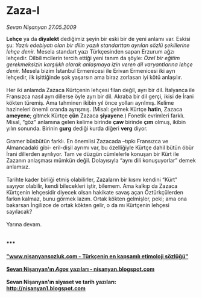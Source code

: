 # Zaza-I

*Sevan Nişanyan 27.05.2009*

<div class="taraf_structure_2col_1zq">
<div class="margen_n">



 <p><b>Lehçe</b> ya da <b>diyalekt</b> dediğimiz şeyin bir eski bir de yeni anlamı var. Eskisi şu: <i>Yazılı edebiyatı olan bir dilin yazılı standarttan ayrılan sözlü şekillerine lehçe denir.</i> Mesela standart yazı Türkçesinden sapan Erzurum ağzı lehçedir. Dilbilimcilerin tercih ettiği yeni tanım da şöyle: <i>Özel bir eğitim gerekmeksizin karşılıklı olarak anlaşmaya izin veren dil varyantlarına lehçe denir.</i> Mesela bizim İstanbul Ermenicesi ile Erivan Ermenicesi iki ayrı lehçedir, ilk işittiğinde şok yaşarsın ama biraz zorlasan iyi kötü anlaşılır. <br/><br/>Her iki anlamda Zazaca Kürtçenin lehçesi filan değil, ayrı bir dil. İtalyanca ile Fransızca nasıl ayrı dillerse öyle ayrı bir dil. Akraba bir dil gerçi, ikisi de İrani kökten türemiş. Ama tahminen ikibin yıl önce yolları ayrılmış. Kelime hazineleri önemli oranda ayrışmış. (Misal: gelmek Kürtçe <b>hatin</b>, Zazaca <b>ameyene</b>; gitmek Kürtçe <b>çûn</b> Zazaca <b>şiyayene</b>.) Fonetik evrimleri farklı. Misal, “göz” anlamına gelen kelime birinde <b>çaw</b> birinde <b>çım</b> olmuş, ikibin yılın sonunda. Birinin <b>gurg</b> dediği kurda diğeri <b>verg</b> diyor. <br/><br/>Gramer büsbütün farklı. En önemlisi Zazacada –tıpkı Fransızca ve Almancadaki gibi- eril-dişil ayrımı var, bu özelliğiyle Kürtçe dahil bütün öbür İrani dillerden ayrılıyor. Tam ve düzgün cümlelerle konuşan bir Kürt ile Zazanın anlaşması mümkün değil. Dolayısıyla “aynı dili konuşuyorlar” demek anlamsız. <br/><br/>Tarihte kader birliği etmiş olabilirler, Zazaların bir kısmı kendini “Kürt” sayıyor olabilir, kendi bilecekleri iştir, bilemem. Ama kalkıp da Zazaca Kürtçenin lehçesidir diyecek olsan hakikate savaş açan Öztürkçülerden farkın kalmaz, bunu görmek lazım. Ortak kökten gelmişler, peki; ama ona bakarsan İngilizce de ortak kökten gelir, o da mı Kürtçenin lehçesi sayılacak? <br/><br/>Yarına devam.<br/><br/><br/><strong>***  <br/><br/></strong><a href="http://www.nisanyansozluk.com/" target=""><strong>"www.nisanyansozluk.com - Türkçenin en kapsamlı etimoloji sözlüğü"</strong></a><br/><br/><a href="http://nisanyan.blogspot.com/" target=""><strong>Sevan Nişanyan'ın <em>Agos</em> yazıları - nisanyan.blogspot.com</strong></a><strong> <br/><br/>Sevan Nişanyan'ın siyaset ve tarih yazıları: </strong><a href="http://nisanyan1.blogspot.com/" target="_blank"><strong>http://nisanyan1.blogspot.com</strong></a></p>

<br/>


<div id="taraf_not">
</div>

</div>


</div>
